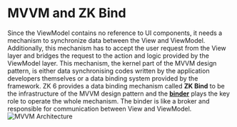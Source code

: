 # MVVM and ZK Bind

Since the ViewModel contains no reference to UI components, it needs a mechanism to synchronize data between the View and ViewModel. Additionally, this mechanism has to accept the user request from the View layer and bridges the request to the action and logic provided by the ViewModel layer. This mechanism, the kernel part of the MVVM design pattern, is either data synchronising codes written by the application developers themselves or a data binding system provided by the framework. ZK 6 provides a data binding mechanism called **ZK Bind** to be the infrastructure of the MVVM design pattern and the [**binder**](../data_binding/binder) plays the key role to operate the whole mechanism. The binder is like a broker and responsible for communication between View and ViewModel.
![MVVM Architecture]({{site.baseurl}}/zk_mvvm_ref/images/mvvm-architecture.png)

